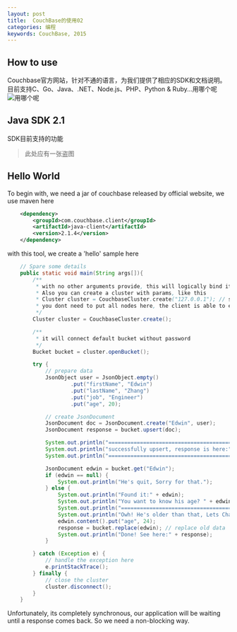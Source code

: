 ```yaml
---
layout: post
title:  CouchBase的使用02
categories: 编程
keywords: CouchBase, 2015
---
```

## How to use
Couchbase官方网站，针对不通的语言，为我们提供了相应的SDK和文档说明。
目前支持C、Go、Java、.NET、Node.js、PHP、Python & Ruby...用哪个呢
![用哪个呢](http://www.divideyvenceras.es/galeria/memes/pensativo-meme.png)

## Java SDK 2.1
SDK目前支持的功能

> 此处应有一张盗图

## Hello World
To begin with, we need a jar of couchbase released by official website, we use maven here

```xml
	<dependency>
		<groupId>com.couchbase.client</groupId>
		<artifactId>java-client</artifactId>
		<version>2.1.4</version>
  	</dependency>
```

with this tool, we create a 'hello' sample here

```java
	// Spare some details
	public static void main(String args[]){
        /**
         * with no other arguments provide, this will logically bind it to local server
         * Also you can create a cluster with params, like this
         * Cluster cluster = CouchbaseCluster.create("127.0.0.1"); // same as no args one
         * you dont need to put all nodes here, the client is able to establish initial contact by itself.
         */
        Cluster cluster = CouchbaseCluster.create();

        /**
         * it will connect default bucket without password
         */
        Bucket bucket = cluster.openBucket();

        try {
            // prepare data
            JsonObject user = JsonObject.empty()
                    .put("firstName", "Edwin")
                    .put("lastName", "Zhang")
                    .put("job", "Engineer")
                    .put("age", 20);

            // create JsonDocument
            JsonDocument doc = JsonDocument.create("Edwin", user);
            JsonDocument response = bucket.upsert(doc);

            System.out.println("=================================================");
            System.out.println("successfully upsert, response is here:" + response);
            System.out.println("=================================================");

            JsonDocument edwin = bucket.get("Edwin");
            if (edwin == null) {
                System.out.println("He's quit, Sorry for that.");
            } else {
                System.out.println("Found it:" + edwin);
                System.out.println("You want to know his age? " + edwin.content().getInt("age"));
                System.out.println("=================================================");
                System.out.println("Owh! He's older than that, Lets Change it");
                edwin.content().put("age", 24);
                response = bucket.replace(edwin); // replace old data
                System.out.println("Done! See here:" + response);
            }

        } catch (Exception e) {
            // handle the exception here
            e.printStackTrace();
        } finally {
            // close the cluster
            cluster.disconnect();
        }
    }
```
Unfortunately, its completely synchronous, our application will be waiting until a response comes back. So we need a non-blocking way.

```java

``` 